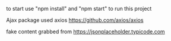 to start use "npm install" and "npm start" to run this project

Ajax package used axios https://github.com/axios/axios

fake content grabbed from https://jsonplaceholder.typicode.com
